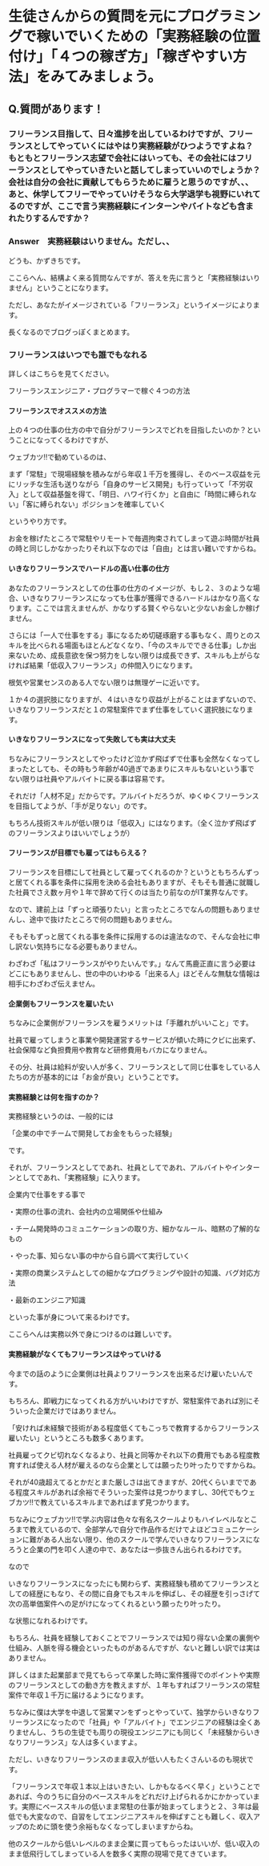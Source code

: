 # 生徒さんからの質問を元にプログラミングで稼いでいくための「実務経験の位置付け」「４つの稼ぎ方」「稼ぎやすい方法」をみてみましょう。

## Q.質問があります！
### フリーランス目指して、日々進捗を出しているわけですが、フリーランスとしてやっていくにはやはり実務経験がひつようですよね？もともとフリーランス志望で会社にはいっても、その会社にはフリーランスとしてやっていきたいと話してしまっていいのでしょうか？会社は自分の会社に貢献してもらうために雇うと思うのですが、、、あと、休学してフリーでやっていけそうなら大学退学も視野にいれてるのですが、ここで言う実務経験にインターンやバイトなども含まれたりするんですか？

### Answer　実務経験はいりません。ただし、、
どうも、かずきちです。

ここらへん、結構よく来る質問なんですが、答えを先に言うと「実務経験はいりません」ということになります。

ただし、あなたがイメージされている「フリーランス」というイメージによります。

長くなるのでブログっぽくまとめます。

### フリーランスはいつでも誰でもなれる
詳しくはこちらを見てください。

フリーランスエンジニア・プログラマーで稼ぐ４つの方法

 

#### フリーランスでオススメの方法
上の４つの仕事の仕方の中で自分がフリーランスでどれを目指したいのか？ということになってくるわけですが、

ウェブカツ!!で勧めているのは、

まず「常駐」で現場経験を積みながら年収１千万を獲得し、そのベース収益を元にリッチな生活も送りながら「自身のサービス開発」も行っていって「不労収入」として収益基盤を得て、「明日、ハワイ行くか」と自由に「時間に縛られない」「客に縛られない」ポジションを確率していく

というやり方です。

お金を稼げたところで常駐やリモートで毎週拘束されてしまって遊ぶ時間が社員の時と同じしかなかったりそれ以下なのでは「自由」とは言い難いですからね。

#### いきなりフリーランスでハードルの高い仕事の仕方
あなたのフリーランスとしての仕事の仕方のイメージが、もし２、３のような場合、いきなりフリーランスになっても仕事が獲得できるハードルはかなり高くなります。ここでは言えませんが、かなりずる賢くやらないと少ないお金しか稼げません。

さらには「一人で仕事をする」事になるため切磋琢磨する事もなく、周りとのスキルを比べられる場面もほとんどなくなり、「今のスキルでできる仕事」しか出来ないため、成長意欲を保つ努力をしない限りは成長できず、スキルも上がらなければ結果「低収入フリーランス」の仲間入りになります。

根気や営業センスのある人でない限りは無理ゲーに近いです。

１か４の選択肢になりますが、４はいきなり収益が上がることはまずないので、いきなりフリーランスだと１の常駐案件でまず仕事をしていく選択肢になります。

#### いきなりフリーランスになって失敗しても実は大丈夫


ちなみにフリーランスとしてやったけど泣かず飛ばずで仕事も全然なくなってしまったとしても、その時もう年齢が40過ぎであまりにスキルもないという事でない限りは社員やアルバイトに戻る事は容易です。

それだけ「人材不足」だからです。アルバイトだろうが、ゆくゆくフリーランスを目指してようが、「手が足りない」のです。

もちろん技術スキルが低い限りは「低収入」にはなります。（全く泣かず飛ばずのフリーランスよりはいいでしょうが）

#### フリーランスが目標でも雇ってはもらえる？
フリーランスを目標にして社員として雇ってくれるのか？というともちろんずっと居てくれる事を条件に採用を決める会社もありますが、そもそも普通に就職した社員でさえ数ヶ月や１年で辞めて行くのは当たり前なのがIT業界なんです。

なので、建前上は「ずっと頑張りたい」と言ったところでなんの問題もありませんし、途中で抜けたところで何の問題もありません。

そもそもずっと居てくれる事を条件に採用するのは違法なので、そんな会社に申し訳ない気持ちになる必要もありません。

わざわざ「私はフリーランスがやりたいんです。」なんて馬鹿正直に言う必要はどこにもありませんし、世の中のいわゆる「出来る人」ほどそんな無駄な情報は相手にわざわざ伝えません。

#### 企業側もフリーランスを雇いたい
ちなみに企業側がフリーランスを雇うメリットは「手離れがいいこと」です。

社員で雇ってしまうと事業や開発運営するサービスが傾いた時にクビに出来ず、社会保障など負担費用や教育など研修費用もバカになりません。

その分、社員は給料が安い人が多く、フリーランスとして同じ仕事をしている人たちの方が基本的には「お金が良い」ということです。

#### 実務経験とは何を指すのか？


実務経験というのは、一般的には

「企業の中でチームで開発してお金をもらった経験」

です。

それが、フリーランスとしてであれ、社員としてであれ、アルバイトやインターンとしてであれ、「実務経験」に入ります。

企業内で仕事をする事で

・実際の仕事の流れ、会社内の立場関係や仕組み

・チーム開発時のコミュニケーションの取り方、細かなルール、暗黙の了解的なもの

・やった事、知らない事の中から自ら調べて実行していく

・実際の商業システムとしての細かなプログラミングや設計の知識、バグ対応方法

・最新のエンジニア知識

といった事が身について来るわけです。

ここらへんは実務以外で身につけるのは難しいです。

#### 実務経験がなくてもフリーランスはやっていける
今までの話のように企業側は社員よりフリーランスを出来るだけ雇いたいんです。

もちろん、即戦力になってくれる方がいいわけですが、常駐案件であれば別にそういった企業だけではありません。

「安ければ未経験で技術がある程度低くてもこっちで教育するからフリーランス雇いたい」というところも数多くあります。

社員雇ってクビ切れなくなるより、社員と同等かそれ以下の費用でもある程度教育すれば使える人材が雇えるのなら企業としては願ったり叶ったりですからね。

それが40歳超えてるとかだとまた厳しさは出てきますが、20代くらいまでである程度スキルがあれば余裕でそういった案件は見つかりますし、30代でもウェブカツ!!で教えているスキルまであればまず見つかります。

ちなみにウェブカツ!!で学ぶ内容は色々な有名スクールよりもハイレベルなところまで教えているので、全部学んで自分で作品作るだけでよほどコミュニケーションに難がある人出ない限り、他のスクールで学んでいきなりフリーランスになろうと企業の門を叩く人達の中で、あなたは一歩抜きん出られるわけです。

なので

いきなりフリーランスになったにも関わらず、実務経験も積めてフリーランスとしての経歴にもなり、その間に自身でもスキルを伸ばし、その経歴を引っさげて次の高単価案件への足がけになってくれるという願ったり叶ったり。

な状態になれるわけです。

もちろん、社員を経験しておくことでフリーランスでは知り得ない企業の裏側や仕組み、人脈を得る機会といったものがあるんですが、ないと難しい訳では実はありません。

詳しくはまた起業部まで見てもらって卒業した時に案件獲得でのポイントや実際のフリーランスとしての動き方を教えますが、１年もすればフリーランスの常駐案件で年収１千万に届けるようになります。

 

ちなみに僕は大学を中退して営業マンをずっとやっていて、独学からいきなりフリーランスになったので「社員」や「アルバイト」でエンジニアの経験は全くありませんし、うちの生徒でも周りの現役エンジニアにも同じく「未経験からいきなりフリーランス」な人は多くいますよ。

ただし、いきなりフリーランスのまま収入が低い人もたくさんいるのも現状です。

「フリーランスで年収１本以上はいきたい、しかもなるべく早く」ということであれば、今のうちに自分のベーススキルをどれだけ上げられるかにかかっています。実際にベーススキルの低いまま常駐の仕事が始まってしまうと２、３年は最低でも大変なので、自習をしてエンジニアスキルを伸ばすことも難しく、収入アップのために頭を使う余裕もなくなってしまいますからね。

他のスクールから低いレベルのまま企業に買ってもらったはいいが、低い収入のまま低飛行してしまっている人を数多く実際の現場で見てきています。
